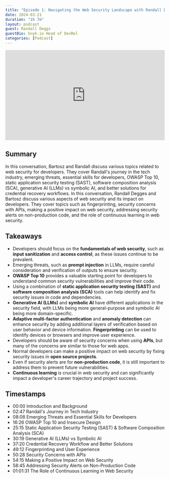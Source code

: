 ```yaml
---
title: "Episode 1: Navigating the Web Security Landscape with Randall Degges"
date: 2024-03-21
duration: "1h 7m"
layout: podcast
guest: Randall Deggs
guestBio: Snyk.io Head of DevRel
categories: [Podcast]
---
```

<div class="video-responsive" style="position: relative; padding-bottom: 56.25%; height: 0; margin-bottom: 2rem;">
    <iframe style="position: absolute; top: 0; left: 0; width: 100%; height: 100%;" src="https://www.youtube.com/embed/Yh6qxLIxzU0" frameborder="0" allow="accelerometer; autoplay; clipboard-write; encrypted-media; gyroscope; picture-in-picture" allowfullscreen></iframe>
</div>

## Summary

In this conversation, Bartosz and Randall discuss various topics related to web security for developers. They cover Randall's journey in the tech industry, emerging threats, essential skills for developers, OWASP Top 10, static application security testing (SAST), software composition analysis (SCA), generative AI (LLMs) vs symbolic AI, and better solutions for credential recovery workflows. In this conversation, Randall Degges and Bartosz discuss various aspects of web security and its impact on developers. They cover topics such as fingerprinting, security concerns with APIs, making a positive impact on web security, addressing security alerts on non-production code, and the role of continuous learning in web security.

## Takeaways

- Developers should focus on the **fundamentals of web security**, such as **input sanitization** and **access control**, as these issues continue to be prevalent.
- Emerging threats, such as **prompt injection** in LLMs, require careful consideration and verification of outputs to ensure security.
- **OWASP Top 10** provides a valuable starting point for developers to understand common security vulnerabilities and improve their code.
- Using a combination of **static application security testing (SAST)** and **software composition analysis (SCA)** tools can help identify and fix security issues in code and dependencies.
- **Generative AI (LLMs)** and **symbolic AI** have different applications in the security field, with LLMs being more general-purpose and symbolic AI being more domain-specific.
- **Adaptive multi-factor authentication** and **anomaly detection** can enhance security by adding additional layers of verification based on user behavior and device information. **Fingerprinting** can be used to identify devices or browsers and improve user experience.
- Developers should be aware of security concerns when using **APIs**, but many of the concerns are similar to those for web apps.
- Normal developers can make a positive impact on web security by fixing security issues in **open source projects**.
- Even if security alerts are for **non-production code**, it is still important to address them to prevent future vulnerabilities.
- **Continuous learning** is crucial in web security and can significantly impact a developer's career trajectory and project success.

## Timestamps

- 00:00 Introduction and Background
- 02:47 Randall's Journey in Tech Industry
- 08:08 Emerging Threats and Essential Skills for Developers
- 16:26 OWASP Top 10 and Insecure Design
- 25:15 Static Application Security Testing (SAST) & Software Composition Analysis (SCA)
- 30:19 Generative AI (LLMs) vs Symbolic AI
- 37:20 Credential Recovery Workflow and Better Solutions
- 49:12 Fingerprinting and User Experience
- 50:28 Security Concerns with APIs
- 54:15 Making a Positive Impact on Web Security
- 58:45 Addressing Security Alerts on Non-Production Code
- 01:01:31 The Role of Continuous Learning in Web Security
